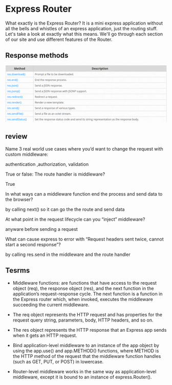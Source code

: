 # Express Router

What exactly is the Express Router? It is a mini express application without all the bells and whistles of an express application, just the routing stuff. Let's take a look at exactly what this means. We'll go through each section of our site and use different features of the Router.

## Response methods

![UML](./response-methods.png)

## review

Name 3 real world use cases where you’d want to change the request with custom middleware:

authentication ,authorization, validation

True or false: The route handler is middleware?

True

In what ways can a middleware function end the process and send data to the browser?

by calling next() so it can go the the route and send data

At what point in the request lifecycle can you “inject” middleware?

anyware before sending a request

What can cause express to error with “Request headers sent twice, cannot start a second response”?

by calling res.send in the middleware and the route handler

## Tesrms

- Middleware functions: are functions that have access to the request object (req), the response object (res), and the next function in the application’s request-response cycle. The next function is a function in the Express router which, when invoked, executes the middleware succeeding the current middleware.

- The req object represents the HTTP request and has properties for the request query string, parameters, body, HTTP headers, and so on.
- The res object represents the HTTP response that an Express app sends when it gets an HTTP request.
- Bind application-level middleware to an instance of the app object by using the app.use() and app.METHOD() functions, where METHOD is the HTTP method of the request that the middleware function handles (such as GET, PUT, or POST) in lowercase.
- Router-level middleware works in the same way as application-level middleware, except it is bound to an instance of express.Router().
